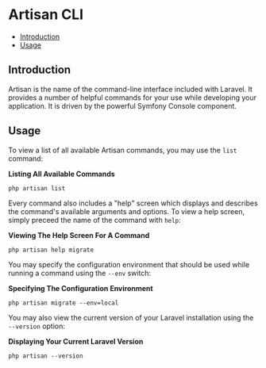 # Artisan CLI

- [Introduction](#introduction)
- [Usage](#usage)

<a name="introduction"></a>
## Introduction

Artisan is the name of the command-line interface included with Laravel. It provides a number of helpful commands for your use while developing your application. It is driven by the powerful Symfony Console component.

<a name="usage"></a>
## Usage

To view a list of all available Artisan commands, you may use the `list` command:

**Listing All Available Commands**

	php artisan list

Every command also includes a "help" screen which displays and describes the command's available arguments and options. To view a help screen, simply preceed the name of the command with `help`:

**Viewing The Help Screen For A Command**

	php artisan help migrate

You may specify the configuration environment that should be used while running a command using the `--env` switch:

**Specifying The Configuration Environment**

	php artisan migrate --env=local

You may also view the current version of your Laravel installation using the `--version` option:

**Displaying Your Current Laravel Version**

	php artisan --version

